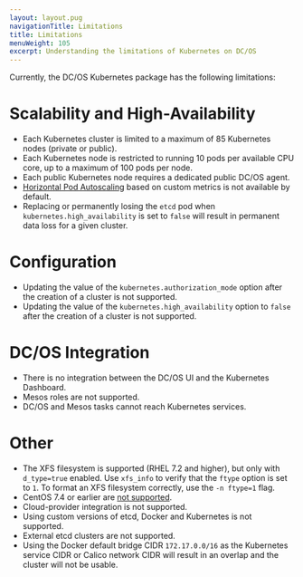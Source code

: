 ```yaml
---
layout: layout.pug
navigationTitle: Limitations
title: Limitations
menuWeight: 105
excerpt: Understanding the limitations of Kubernetes on DC/OS
---
```


<!-- This source repo for this topic is https://github.com/mesosphere/dcos-kubernetes-cluster -->

Currently, the DC/OS Kubernetes package has the following limitations:

# Scalability and High-Availability

* Each Kubernetes cluster is limited to a maximum of 85 Kubernetes nodes (private or public).
* Each Kubernetes node is restricted to running 10 pods per available CPU core, up to a maximum of 100 pods per node.
* Each public Kubernetes node requires a dedicated public DC/OS agent.
* [Horizontal Pod Autoscaling](https://kubernetes.io/docs/tasks/run-application/horizontal-pod-autoscale/) based on custom metrics is not available by default.
* Replacing or permanently losing the `etcd` pod when `kubernetes.high_availability` is set to `false` will result in permanent data loss for a given cluster.

# Configuration

* Updating the value of the `kubernetes.authorization_mode` option after the creation of a cluster is not supported.
* Updating the value of the `kubernetes.high_availability` option to `false` after the creation of a cluster is not supported.

# DC/OS Integration

* There is no integration between the DC/OS UI and the Kubernetes Dashboard.
* Mesos roles are not supported.
* DC/OS and Mesos tasks cannot reach Kubernetes services.

# Other

* The XFS filesystem is supported (RHEL 7.2 and higher), but only with `d_type=true` enabled.
  Use `xfs_info` to verify that the `ftype` option is set to `1`.
  To format an XFS filesystem correctly, use the `-n ftype=1` flag.
* CentOS 7.4 or earlier are [not supported](https://mesosphere-community.force.com/s/article/Critical-Issue-KMEM-MSPH-2018-0006).
* Cloud-provider integration is not supported.
* Using custom versions of etcd, Docker and Kubernetes is not supported.
* External etcd clusters are not supported.
* Using the Docker default bridge CIDR `172.17.0.0/16` as the Kubernetes service CIDR or Calico network CIDR will result in an overlap and the cluster will not be usable.
